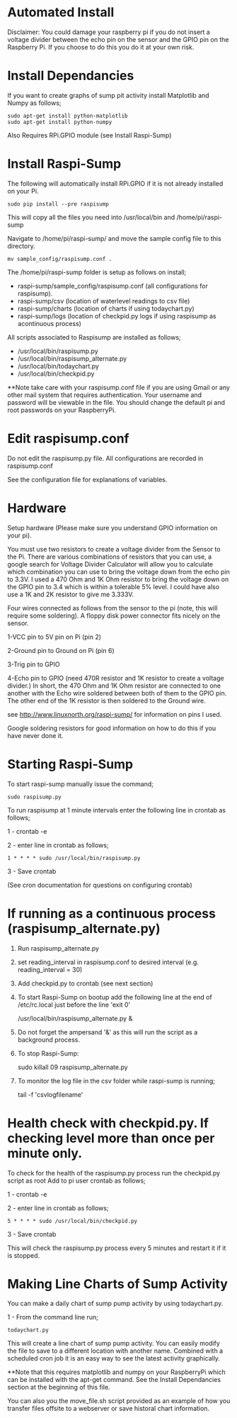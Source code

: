 Automated Install
=================
Disclaimer: You could damage your raspberry pi if you do not insert a voltage divider between the echo pin on the sensor and the GPIO pin on the Raspberry Pi.
If you choose to do this you do it at your own risk.

Install Dependancies
====================

If you want to create graphs of sump pit activity install Matplotlib and Numpy
as follows;

    sudo apt-get install python-matplotlib
    sudo apt-get install python-numpy

Also Requires RPi.GPIO module (see Install Raspi-Sump)

Install Raspi-Sump
==================

The following will automatically install RPi.GPIO if it is not already
installed on your Pi.

    sudo pip install --pre raspisump

This will copy all the files you need into /usr/local/bin and
/home/pi/raspi-sump


Navigate to /home/pi/raspi-sump/ and move the sample config file
to this directory.

    mv sample_config/raspisump.conf .

The /home/pi/raspi-sump folder is setup as follows on install;

* raspi-sump/sample_config/raspisump.conf (all configurations for raspisump).
* raspi-sump/csv (location of waterlevel readings to csv file)
* raspi-sump/charts (location of charts if using todaychart.py)
* raspi-sump/logs (location of checkpid.py logs if using raspisump as acontinuous process)

All scripts associated to Raspisump are installed as follows;

* /usr/local/bin/raspisump.py
* /usr/local/bin/raspisump_alternate.py
* /usr/local/bin/todaychart.py
* /usr/local/bin/checkpid.py

**Note take care with your raspisump.conf file if you are using Gmail or any other mail system that requires authentication.  Your username and password will be viewable in the file. You should change the default pi and root passwords on your RaspberryPi.


Edit raspisump.conf 
====================

Do not edit the raspisump.py file.  All configurations are recorded in raspisump.conf

See the configuration file for explanations of variables.


Hardware
========

Setup hardware (Please make sure you understand GPIO information on your pi).

You must use two resistors to create a voltage divider from the Sensor to the Pi.  There are various combinations of resistors that you can use, a google search for Voltage Divider Calculator will allow you to calculate which combination you can use to bring the voltage down from the echo pin to 3.3V.  I used a 470 Ohm and 1K Ohm resistor to bring the voltage down on the GPIO pin to 3.4 which is within a tolerable 5% level. I could have also use a 1K and 2K resistor to give me 3.333V. 

Four wires connected as follows from the sensor to the pi (note, this will require some soldering).  A floppy disk power connector fits nicely on the sensor. 

1-VCC pin to 5V pin on Pi (pin 2)

2-Ground pin to Ground on Pi (pin 6) 

3-Trig pin to GPIO

4-Echo pin to GPIO (need 470R resistor and 1K resistor to create a voltage divider.) In short, the 470 Ohm and 1K Ohm resistor are connected to one another with the Echo wire soldered between both of them to the GPIO pin.  The other end of the 1K resistor is then soldered to the Ground wire.

see http://www.linuxnorth.org/raspi-sump/ for information on pins I used.

Google soldering resistors for good information on how to do this if you have never done it.

Starting Raspi-Sump
===================
To start raspi-sump manually issue the command;

    sudo raspisump.py

To run raspisump at 1 minute intervals enter the following line in crontab as follows;

1 - crontab -e

2 - enter line in crontab as follows;

    1 * * * * sudo /usr/local/bin/raspisump.py

3 - Save crontab

(See cron documentation for questions on configuring crontab)


If running as a continuous process (raspisump_alternate.py)
===========================================================

1) Run raspisump_alternate.py

2) set reading_interval in raspisump.conf to desired interval (e.g. reading_interval = 30)

3) Add checkpid.py to crontab (see next section)

4) To start Raspi-Sump on bootup add the following line at the end of /etc/rc.local just before the line 'exit 0'

    /usr/local/bin/raspisump_alternate.py &

6) Do not forget the ampersand '&' as this will run the script as a background process.

7) To stop Raspi-Sump:

    sudo killall 09 raspisump_alternate.py

8) To monitor the log file in the csv folder while raspi-sump is running;

    tail -f 'csvlogfilename'

Health check with checkpid.py. If checking level more than once per minute only.
================================================================================

To check for the health of the raspisump.py process run the checkpid.py script as root
Add to pi user crontab as follows;

1 - crontab -e

2 - enter line in crontab as follows;

    5 * * * * sudo /usr/local/bin/checkpid.py

3 - Save crontab

This will check the raspisump.py process every 5 minutes and restart it if it is stopped.


Making Line Charts of Sump Activity
===================================

You can make a daily chart of sump pump activity by using todaychart.py.

1 - From the command line run;

    todaychart.py


This will create a line chart of sump pump activity.  You can easily modify the file to save to a different location with another name.
Combined with a scheduled cron job it is an easy way to see the latest activity graphically.

**Note that this requires matplotlib and numpy on your RaspberryPi which can be
installed with the apt-get command.  See the Install Dependancies section at the
beginning of this file.

You can also you the move_file.sh script provided as an example of how you
transfer files offsite to a webserver or save historal chart information.
